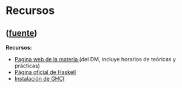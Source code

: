 # Recursos
([fuente](https://campus.exactas.uba.ar/course/view.php?id=1095&section=11))
---
**Recursos:**

  * [ Pagina web de la materia ](http://cms.dm.uba.ar/academico/materias/1ercuat2017/algebra_I/) (del DM, incluye horarios de teóricas y prácticas) 
  * [ Página oficial de Haskell ](http://www.haskell.org/)
  * [ Instalación de GHCI ](http://www.haskell.org/platform/)

